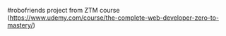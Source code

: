 #robofriends project from ZTM course (https://www.udemy.com/course/the-complete-web-developer-zero-to-mastery/)
